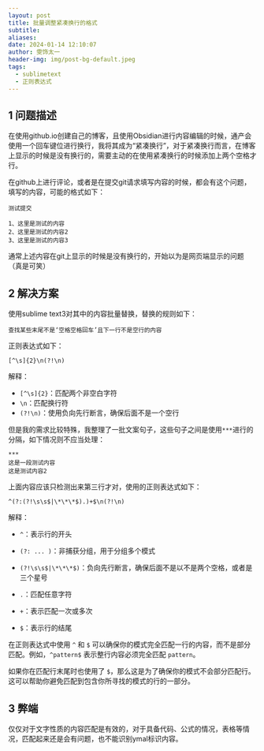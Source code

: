 ```yaml
---
layout: post
title: 批量调整紧凑换行的格式
subtitle: 
aliases: 
date: 2024-01-14 12:10:07
author: 雯饰太一
header-img: img/post-bg-default.jpeg
tags:
  - sublimetext
  - 正则表达式
---
```

## 1 问题描述

在使用github.io创建自己的博客，且使用Obsidian进行内容编辑的时候，通产会使用一个回车键位进行换行，我将其成为“紧凑换行”，对于紧凑换行而言，在博客上显示的时候是没有换行的，需要主动的在使用紧凑换行的时候添加上两个空格才行。

在github上进行评论，或者是在提交git请求填写内容的时候，都会有这个问题，填写的内容，可能的格式如下：
```
测试提交

1、这里是测试的内容  
2、这里是测试的内容2  
3、这里是测试的内容3  
```
通常上述内容在git上显示的时候是没有换行的，开始以为是网页端显示的问题（真是可笑）
## 2 解决方案
使用sublime text3对其中的内容批量替换，替换的规则如下：

```
查找某些末尾不是‘空格空格回车’且下一行不是空行的内容
```
正则表达式如下：

```
[^\s]{2}\n(?!\n)
```
解释：

- `[^\s]{2}`：匹配两个非空白字符
- `\n`：匹配换行符
- `(?!\n)`：使用负向先行断言，确保后面不是一个空行

但是我的需求比较特殊，我整理了一批文案句子，这些句子之间是使用`***`进行的分隔，如下情况则不应当处理：

```
***
这是一段测试内容
这是测试内容2

```

上面内容应该只检测出来第三行才对，使用的正则表达式如下：

```
^(?:(?!\s\s$|\*\*\*$).)+$\n(?!\n)
```

解释：

- `^`：表示行的开头

- `(?: ... )`：非捕获分组，用于分组多个模式

- `(?!\s\s$|\*\*\*$)`：负向先行断言，确保后面不是以不是两个空格，或者是三个星号

- `.`：匹配任意字符

- `+`：表示匹配一次或多次

- `$`：表示行的结尾

在正则表达式中使用 `^` 和 `$` 可以确保你的模式完全匹配一行的内容，而不是部分匹配。例如，`^pattern$` 表示整行内容必须完全匹配 `pattern`。

如果你在匹配行末尾时也使用了 `$`，那么这是为了确保你的模式不会部分匹配行。这可以帮助你避免匹配到包含你所寻找的模式的行的一部分。

## 3 弊端

仅仅对于文字性质的内容匹配是有效的，对于具备代码、公式的情况，表格等情况，匹配起来还是会有问题，也不能识别ymal标识内容。

